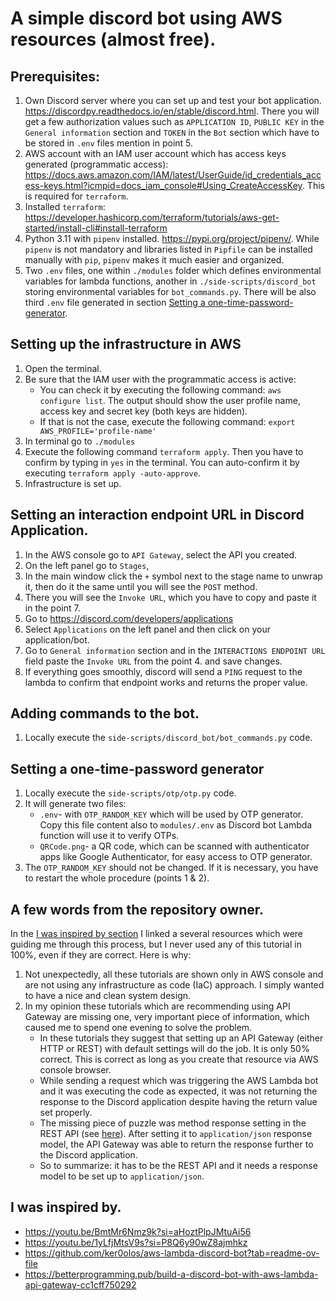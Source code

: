 # A simple discord bot using AWS resources (almost free).

## Prerequisites:
1. Own Discord server where you can set up and test your bot application. https://discordpy.readthedocs.io/en/stable/discord.html. There you will get a few authorization values such as `APPLICATION ID`, `PUBLIC KEY` in the `General information` section and `TOKEN` in the `Bot` section which have to be stored in `.env` files mention in point 5.
2. AWS account with an IAM user account which has access keys generated (programmatic access): https://docs.aws.amazon.com/IAM/latest/UserGuide/id_credentials_access-keys.html?icmpid=docs_iam_console#Using_CreateAccessKey. This is required for `terraform`.
3. Installed `terraform`: https://developer.hashicorp.com/terraform/tutorials/aws-get-started/install-cli#install-terraform
4. Python 3.11 with `pipenv` installed. https://pypi.org/project/pipenv/. While `pipenv` is not mandatory and libraries listed in `Pipfile` can be installed manually with `pip`, `pipenv` makes it much easier and organized.
5. Two `.env` files, one within `./modules` folder which defines environmental variables for lambda functions, another in `./side-scripts/discord_bot` storing environmental variables for `bot_commands.py`. There will be also third `.env` file generated in section [Setting a one-time-password-generator](#setting-a-one-time-password-generator). 

## Setting up the infrastructure in AWS
1. Open the terminal.
2. Be sure that the IAM user with the programmatic access is active:
   - You can check it by executing the following command: `aws configure list`. The output should show the user profile name, access key and secret key (both keys are hidden).
   - If that is not the case, execute the following command: `export AWS_PROFILE='profile-name'`
3. In terminal go to `./modules`
4. Execute the following command `terraform apply`. Then you have to confirm by typing in `yes` in the terminal. You can auto-confirm it by executing `terraform apply -auto-approve`.
5. Infrastructure is set up.

## Setting an interaction endpoint URL in Discord Application.
1. In the AWS console go to `API Gateway`, select the API you created.
2. On the left panel go to `Stages`, 
3. In the main window click the `+` symbol next to the stage name to unwrap it, then do it the same until you will see the `POST` method.
4. There you will see the `Invoke URL`, which you have to copy and paste it in the point 7.
5. Go to https://discord.com/developers/applications
6. Select `Applications` on the left panel and then click on your application/bot.
7. Go to `General information` section and in the `INTERACTIONS ENDPOINT URL` field paste the `Invoke URL` from the point 4. and save changes.
8. If everything goes smoothly, discord will send a `PING` request to the lambda to confirm that endpoint works and returns the proper value.

## Adding commands to the bot.
1. Locally execute the `side-scripts/discord_bot/bot_commands.py` code.

## Setting a one-time-password generator
1. Locally execute the `side-scripts/otp/otp.py` code.
2. It will generate two files:
   - `.env`- with `OTP_RANDOM_KEY` which will be used by OTP generator. Copy this file content also to `modules/.env` as Discord bot Lambda function will use it to verify OTPs.
   - `QRCode.png`- a QR code, which can be scanned with authenticator apps like Google Authenticator, for easy access to OTP generator.
3. The `OTP_RANDOM_KEY` should not be changed. If it is necessary, you have to restart the whole procedure (points 1 & 2).

## A few words from the repository owner.
In the [I was inspired by section](#i-was-inspired-by) I linked a several resources which were guiding me through this process, but I never used any of this tutorial in 100%, even if they are correct. Here is why:
1. Not unexpectedly, all these tutorials are shown only in AWS console and are not using any infrastructure as code (IaC) approach. I simply wanted to have a nice and clean system design. 
2. In my opinion these tutorials which are recommending using API Gateway are missing one, very important piece of information, which caused me to spend one evening to solve the problem. 
   - In these tutorials they suggest that setting up an API Gateway (either HTTP or REST) with default settings will do the job. It is only 50% correct. This is correct as long as you create that resource via AWS console browser.
   - While sending a request which was triggering the AWS Lambda bot and it was executing the code as expected, it was not returning the response to the Discord application despite having the return value set properly.
   - The missing piece of puzzle was method response setting in the REST API (see [here](https://github.com/BTurkowyd/silka/blob/main/modules/api_gateway.tf#L18)). After setting it to `application/json` response model, the API Gateway was able to return the response further to the Discord application.
   - So to summarize: it has to be the REST API and it needs a response model to be set up to `application/json`.

## I was inspired by.
- https://youtu.be/BmtMr6Nmz9k?si=aHoztPlpJMtuAi56
- https://youtu.be/1yLfjMtsV9s?si=P8Q6y90wZ8ajmhkz
- https://github.com/ker0olos/aws-lambda-discord-bot?tab=readme-ov-file
- https://betterprogramming.pub/build-a-discord-bot-with-aws-lambda-api-gateway-cc1cff750292